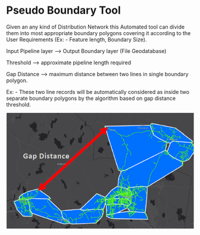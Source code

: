 # Pseudo Boundary Tool

Given an any kind of Distribution Network this Automated tool can divide them into most appropriate boundary polygons covering it according to the User Requirements (Ex: - Feature length, Boundary Size).

<nmark>Input Pipeline layer</nmark> --> Output Boundary layer (File Geodatabase) 

Threshold --> approximate pipeline length required

Gap Distance --> maximum distance between two lines in single boundary polygon.


Ex: - These two line records will be automatically considered as inside two separate boundary polygons by the algorithm based on gap distance threshold.

![Alt text](https://github.com/kisalchandula/Python-Geoprocessing-Tool/blob/main/Capture.PNG)
